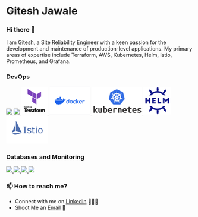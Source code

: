 # Gitesh Jawale
### Hi there 👋

I am [Gitesh](https://www.linkedin.com/in/gitesh-jawale/), a Site Reliability Engineer with a keen passion for the development and maintenance of production-level applications. My primary areas of expertise include Terraform, AWS, Kubernetes, Helm, Istio, Prometheus, and Grafana. 

### DevOps
  
<p float="left">
  <a href="https://m.do.co/c/3bc2250b7076" target="_blank" >
    <img src="https://raw.githubusercontent.com/itsksaurabh/itsksaurabh/master/assets/do.gif"  height="75" />
  </a> 
  <a href="https://aws.amazon.com/" target="_blank" >
    <img src="https://raw.githubusercontent.com/itsksaurabh/itsksaurabh/master/assets/aws.gif"  height="75" />
  </a>
  <a href="https://www.terraform.io/" target="_blank" >
    <img src="https://github.com/Giteshjawale4760/GiteshJawale/blob/main/gif/Terraform.png"  height="75" />
  </a>
  <a href="https://www.docker.com/" target="_blank" >
    <img src="https://github.com/Giteshjawale4760/GiteshJawale/blob/main/gif/Docker.png"  height="75" />
  </a>
  <a href="https://kubernetes.io/" target="_blank" >
    <img src="https://github.com/Giteshjawale4760/GiteshJawale/blob/main/gif/kubernetes.png"  height="75" />
  </a>
   <a href="https://helm.sh" target="_blank" >
    <img src="https://github.com/Giteshjawale4760/GiteshJawale/blob/main/gif/helm.png"  height="75" />
  </a>
  <a href="https://istio.io/" target="_blank" >
    <img src="https://github.com/Giteshjawale4760/GiteshJawale/blob/main/gif/istio.png"  height="75" />
  </a>
</p>


### Databases and Monitoring
  
  <a href="https://prometheus.io/" target="_blank" >
    <img src="https://raw.githubusercontent.com/itsksaurabh/itsksaurabh/master/assets/prometheus.gif" height="65" />
  </a>
  <a href="https://www.influxdata.com/" target="_blank" >
    <img src="https://raw.githubusercontent.com/itsksaurabh/itsksaurabh/master/assets/influxdata.gif" height="60" />
  </a>
    <a href="https://www.postgresql.org" target="_blank" >
    <img src="https://www.postgresql.org/media/img/about/press/elephant.png" height="60" />
  </a>
  </a>
    <a href="https://www.mongodb.com/" target="_blank" >
    <img src="https://www.logolynx.com/images/logolynx/cf/cf72126a3551b816d617a06ffb01388b.png" height="60" />
  </a>
  
</p>


### 📫 How to reach me?

 - Connect with me on [LinkedIn](https://www.linkedin.com/in/gitesh-jawale/) 👨🏻‍💻
 - Shoot Me an [Email](mailto:er.giteshjawale0956@gmail.com) 💌
